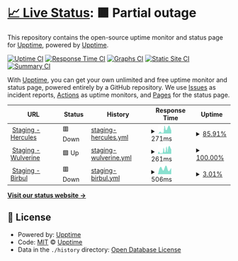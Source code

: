 # [📈 Live Status](https://stg-status.urbanladder.com): <!--live status--> **🟧 Partial outage**

This repository contains the open-source uptime monitor and status page for [Upptime](https://upptime.js.org), powered by [Upptime](https://github.com/upptime/upptime).

[![Uptime CI](https://github.com/SVMadhavaReddy/upptime/workflows/Uptime%20CI/badge.svg)](https://github.com/SVMadhavaReddy/upptime/actions?query=workflow%3A%22Uptime+CI%22)
[![Response Time CI](https://github.com/SVMadhavaReddy/upptime/workflows/Response%20Time%20CI/badge.svg)](https://github.com/SVMadhavaReddy/upptime/actions?query=workflow%3A%22Response+Time+CI%22)
[![Graphs CI](https://github.com/SVMadhavaReddy/upptime/workflows/Graphs%20CI/badge.svg)](https://github.com/SVMadhavaReddy/upptime/actions?query=workflow%3A%22Graphs+CI%22)
[![Static Site CI](https://github.com/SVMadhavaReddy/upptime/workflows/Static%20Site%20CI/badge.svg)](https://github.com/SVMadhavaReddy/upptime/actions?query=workflow%3A%22Static+Site+CI%22)
[![Summary CI](https://github.com/SVMadhavaReddy/upptime/workflows/Summary%20CI/badge.svg)](https://github.com/SVMadhavaReddy/upptime/actions?query=workflow%3A%22Summary+CI%22)

With [Upptime](https://upptime.js.org), you can get your own unlimited and free uptime monitor and status page, powered entirely by a GitHub repository. We use [Issues](https://github.com/upptime/upptime/issues) as incident reports, [Actions](https://github.com/SVMadhavaReddy/upptime/actions) as uptime monitors, and [Pages](https://stg-status.urbanladder.com) for the status page.

<!--start: status pages-->
<!-- This summary is generated by Upptime (https://github.com/upptime/upptime) -->
<!-- Do not edit this manually, your changes will be overwritten -->
<!-- prettier-ignore -->
| URL | Status | History | Response Time | Uptime |
| --- | ------ | ------- | ------------- | ------ |
| <img alt="" src="https://icons.duckduckgo.com/ip3/stg1-hercules.urbanladder.com.ico" height="13"> [Staging - Hercules](https://stg1-hercules.urbanladder.com/api/health_check_lite) | 🟥 Down | [staging-hercules.yml](https://github.com/SVMadhavaReddy/upptime/commits/HEAD/history/staging-hercules.yml) | <details><summary><img alt="Response time graph" src="./graphs/staging-hercules/response-time-week.png" height="20"> 271ms</summary><br><a href="https://stg-status.urbanladder.com/history/staging-hercules"><img alt="Response time 271" src="https://img.shields.io/endpoint?url=https%3A%2F%2Fraw.githubusercontent.com%2FSVMadhavaReddy%2Fupptime%2FHEAD%2Fapi%2Fstaging-hercules%2Fresponse-time.json"></a><br><a href="https://stg-status.urbanladder.com/history/staging-hercules"><img alt="24-hour response time 217" src="https://img.shields.io/endpoint?url=https%3A%2F%2Fraw.githubusercontent.com%2FSVMadhavaReddy%2Fupptime%2FHEAD%2Fapi%2Fstaging-hercules%2Fresponse-time-day.json"></a><br><a href="https://stg-status.urbanladder.com/history/staging-hercules"><img alt="7-day response time 271" src="https://img.shields.io/endpoint?url=https%3A%2F%2Fraw.githubusercontent.com%2FSVMadhavaReddy%2Fupptime%2FHEAD%2Fapi%2Fstaging-hercules%2Fresponse-time-week.json"></a><br><a href="https://stg-status.urbanladder.com/history/staging-hercules"><img alt="30-day response time 271" src="https://img.shields.io/endpoint?url=https%3A%2F%2Fraw.githubusercontent.com%2FSVMadhavaReddy%2Fupptime%2FHEAD%2Fapi%2Fstaging-hercules%2Fresponse-time-month.json"></a><br><a href="https://stg-status.urbanladder.com/history/staging-hercules"><img alt="1-year response time 271" src="https://img.shields.io/endpoint?url=https%3A%2F%2Fraw.githubusercontent.com%2FSVMadhavaReddy%2Fupptime%2FHEAD%2Fapi%2Fstaging-hercules%2Fresponse-time-year.json"></a></details> | <details><summary><a href="https://stg-status.urbanladder.com/history/staging-hercules">85.91%</a></summary><a href="https://stg-status.urbanladder.com/history/staging-hercules"><img alt="All-time uptime 85.91%" src="https://img.shields.io/endpoint?url=https%3A%2F%2Fraw.githubusercontent.com%2FSVMadhavaReddy%2Fupptime%2FHEAD%2Fapi%2Fstaging-hercules%2Fuptime.json"></a><br><a href="https://stg-status.urbanladder.com/history/staging-hercules"><img alt="24-hour uptime 14.34%" src="https://img.shields.io/endpoint?url=https%3A%2F%2Fraw.githubusercontent.com%2FSVMadhavaReddy%2Fupptime%2FHEAD%2Fapi%2Fstaging-hercules%2Fuptime-day.json"></a><br><a href="https://stg-status.urbanladder.com/history/staging-hercules"><img alt="7-day uptime 85.91%" src="https://img.shields.io/endpoint?url=https%3A%2F%2Fraw.githubusercontent.com%2FSVMadhavaReddy%2Fupptime%2FHEAD%2Fapi%2Fstaging-hercules%2Fuptime-week.json"></a><br><a href="https://stg-status.urbanladder.com/history/staging-hercules"><img alt="30-day uptime 85.91%" src="https://img.shields.io/endpoint?url=https%3A%2F%2Fraw.githubusercontent.com%2FSVMadhavaReddy%2Fupptime%2FHEAD%2Fapi%2Fstaging-hercules%2Fuptime-month.json"></a><br><a href="https://stg-status.urbanladder.com/history/staging-hercules"><img alt="1-year uptime 85.91%" src="https://img.shields.io/endpoint?url=https%3A%2F%2Fraw.githubusercontent.com%2FSVMadhavaReddy%2Fupptime%2FHEAD%2Fapi%2Fstaging-hercules%2Fuptime-year.json"></a></details>
| <img alt="" src="https://icons.duckduckgo.com/ip3/stg1-wulverine.urbanladder.com.ico" height="13"> [Staging - Wulverine](https://stg1-wulverine.urbanladder.com/admin/login) | 🟩 Up | [staging-wulverine.yml](https://github.com/SVMadhavaReddy/upptime/commits/HEAD/history/staging-wulverine.yml) | <details><summary><img alt="Response time graph" src="./graphs/staging-wulverine/response-time-week.png" height="20"> 261ms</summary><br><a href="https://stg-status.urbanladder.com/history/staging-wulverine"><img alt="Response time 261" src="https://img.shields.io/endpoint?url=https%3A%2F%2Fraw.githubusercontent.com%2FSVMadhavaReddy%2Fupptime%2FHEAD%2Fapi%2Fstaging-wulverine%2Fresponse-time.json"></a><br><a href="https://stg-status.urbanladder.com/history/staging-wulverine"><img alt="24-hour response time 327" src="https://img.shields.io/endpoint?url=https%3A%2F%2Fraw.githubusercontent.com%2FSVMadhavaReddy%2Fupptime%2FHEAD%2Fapi%2Fstaging-wulverine%2Fresponse-time-day.json"></a><br><a href="https://stg-status.urbanladder.com/history/staging-wulverine"><img alt="7-day response time 261" src="https://img.shields.io/endpoint?url=https%3A%2F%2Fraw.githubusercontent.com%2FSVMadhavaReddy%2Fupptime%2FHEAD%2Fapi%2Fstaging-wulverine%2Fresponse-time-week.json"></a><br><a href="https://stg-status.urbanladder.com/history/staging-wulverine"><img alt="30-day response time 261" src="https://img.shields.io/endpoint?url=https%3A%2F%2Fraw.githubusercontent.com%2FSVMadhavaReddy%2Fupptime%2FHEAD%2Fapi%2Fstaging-wulverine%2Fresponse-time-month.json"></a><br><a href="https://stg-status.urbanladder.com/history/staging-wulverine"><img alt="1-year response time 261" src="https://img.shields.io/endpoint?url=https%3A%2F%2Fraw.githubusercontent.com%2FSVMadhavaReddy%2Fupptime%2FHEAD%2Fapi%2Fstaging-wulverine%2Fresponse-time-year.json"></a></details> | <details><summary><a href="https://stg-status.urbanladder.com/history/staging-wulverine">100.00%</a></summary><a href="https://stg-status.urbanladder.com/history/staging-wulverine"><img alt="All-time uptime 100.00%" src="https://img.shields.io/endpoint?url=https%3A%2F%2Fraw.githubusercontent.com%2FSVMadhavaReddy%2Fupptime%2FHEAD%2Fapi%2Fstaging-wulverine%2Fuptime.json"></a><br><a href="https://stg-status.urbanladder.com/history/staging-wulverine"><img alt="24-hour uptime 100.00%" src="https://img.shields.io/endpoint?url=https%3A%2F%2Fraw.githubusercontent.com%2FSVMadhavaReddy%2Fupptime%2FHEAD%2Fapi%2Fstaging-wulverine%2Fuptime-day.json"></a><br><a href="https://stg-status.urbanladder.com/history/staging-wulverine"><img alt="7-day uptime 100.00%" src="https://img.shields.io/endpoint?url=https%3A%2F%2Fraw.githubusercontent.com%2FSVMadhavaReddy%2Fupptime%2FHEAD%2Fapi%2Fstaging-wulverine%2Fuptime-week.json"></a><br><a href="https://stg-status.urbanladder.com/history/staging-wulverine"><img alt="30-day uptime 100.00%" src="https://img.shields.io/endpoint?url=https%3A%2F%2Fraw.githubusercontent.com%2FSVMadhavaReddy%2Fupptime%2FHEAD%2Fapi%2Fstaging-wulverine%2Fuptime-month.json"></a><br><a href="https://stg-status.urbanladder.com/history/staging-wulverine"><img alt="1-year uptime 100.00%" src="https://img.shields.io/endpoint?url=https%3A%2F%2Fraw.githubusercontent.com%2FSVMadhavaReddy%2Fupptime%2FHEAD%2Fapi%2Fstaging-wulverine%2Fuptime-year.json"></a></details>
| <img alt="" src="https://icons.duckduckgo.com/ip3/stg-birbul.urbanladder.com.ico" height="13"> [Staging - Birbul](https://stg-birbul.urbanladder.com) | 🟥 Down | [staging-birbul.yml](https://github.com/SVMadhavaReddy/upptime/commits/HEAD/history/staging-birbul.yml) | <details><summary><img alt="Response time graph" src="./graphs/staging-birbul/response-time-week.png" height="20"> 506ms</summary><br><a href="https://stg-status.urbanladder.com/history/staging-birbul"><img alt="Response time 506" src="https://img.shields.io/endpoint?url=https%3A%2F%2Fraw.githubusercontent.com%2FSVMadhavaReddy%2Fupptime%2FHEAD%2Fapi%2Fstaging-birbul%2Fresponse-time.json"></a><br><a href="https://stg-status.urbanladder.com/history/staging-birbul"><img alt="24-hour response time 0" src="https://img.shields.io/endpoint?url=https%3A%2F%2Fraw.githubusercontent.com%2FSVMadhavaReddy%2Fupptime%2FHEAD%2Fapi%2Fstaging-birbul%2Fresponse-time-day.json"></a><br><a href="https://stg-status.urbanladder.com/history/staging-birbul"><img alt="7-day response time 506" src="https://img.shields.io/endpoint?url=https%3A%2F%2Fraw.githubusercontent.com%2FSVMadhavaReddy%2Fupptime%2FHEAD%2Fapi%2Fstaging-birbul%2Fresponse-time-week.json"></a><br><a href="https://stg-status.urbanladder.com/history/staging-birbul"><img alt="30-day response time 506" src="https://img.shields.io/endpoint?url=https%3A%2F%2Fraw.githubusercontent.com%2FSVMadhavaReddy%2Fupptime%2FHEAD%2Fapi%2Fstaging-birbul%2Fresponse-time-month.json"></a><br><a href="https://stg-status.urbanladder.com/history/staging-birbul"><img alt="1-year response time 506" src="https://img.shields.io/endpoint?url=https%3A%2F%2Fraw.githubusercontent.com%2FSVMadhavaReddy%2Fupptime%2FHEAD%2Fapi%2Fstaging-birbul%2Fresponse-time-year.json"></a></details> | <details><summary><a href="https://stg-status.urbanladder.com/history/staging-birbul">3.01%</a></summary><a href="https://stg-status.urbanladder.com/history/staging-birbul"><img alt="All-time uptime 3.01%" src="https://img.shields.io/endpoint?url=https%3A%2F%2Fraw.githubusercontent.com%2FSVMadhavaReddy%2Fupptime%2FHEAD%2Fapi%2Fstaging-birbul%2Fuptime.json"></a><br><a href="https://stg-status.urbanladder.com/history/staging-birbul"><img alt="24-hour uptime 0.00%" src="https://img.shields.io/endpoint?url=https%3A%2F%2Fraw.githubusercontent.com%2FSVMadhavaReddy%2Fupptime%2FHEAD%2Fapi%2Fstaging-birbul%2Fuptime-day.json"></a><br><a href="https://stg-status.urbanladder.com/history/staging-birbul"><img alt="7-day uptime 3.01%" src="https://img.shields.io/endpoint?url=https%3A%2F%2Fraw.githubusercontent.com%2FSVMadhavaReddy%2Fupptime%2FHEAD%2Fapi%2Fstaging-birbul%2Fuptime-week.json"></a><br><a href="https://stg-status.urbanladder.com/history/staging-birbul"><img alt="30-day uptime 3.01%" src="https://img.shields.io/endpoint?url=https%3A%2F%2Fraw.githubusercontent.com%2FSVMadhavaReddy%2Fupptime%2FHEAD%2Fapi%2Fstaging-birbul%2Fuptime-month.json"></a><br><a href="https://stg-status.urbanladder.com/history/staging-birbul"><img alt="1-year uptime 3.01%" src="https://img.shields.io/endpoint?url=https%3A%2F%2Fraw.githubusercontent.com%2FSVMadhavaReddy%2Fupptime%2FHEAD%2Fapi%2Fstaging-birbul%2Fuptime-year.json"></a></details>

<!--end: status pages-->

[**Visit our status website →**](https://stg-status.urbanladder.com)

## 📄 License

- Powered by: [Upptime](https://github.com/upptime/upptime)
- Code: [MIT](./LICENSE) © [Upptime](https://upptime.js.org)
- Data in the `./history` directory: [Open Database License](https://opendatacommons.org/licenses/odbl/1-0/)
